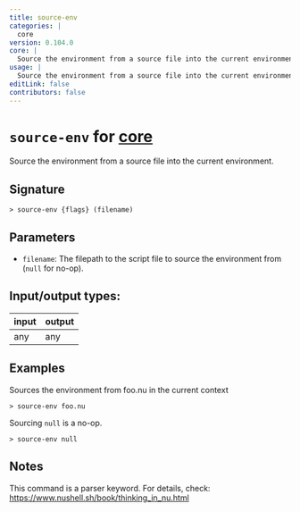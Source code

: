 ```yaml
---
title: source-env
categories: |
  core
version: 0.104.0
core: |
  Source the environment from a source file into the current environment.
usage: |
  Source the environment from a source file into the current environment.
editLink: false
contributors: false
---
```

<!-- This file is automatically generated. Please edit the command in https://github.com/nushell/nushell instead. -->

# `source-env` for [core](/commands/categories/core.md)

<div class='command-title'>Source the environment from a source file into the current environment.</div>

## Signature

```> source-env {flags} (filename)```

## Parameters

 -  `filename`: The filepath to the script file to source the environment from (`null` for no-op).


## Input/output types:

| input | output |
| ----- | ------ |
| any   | any    |
## Examples

Sources the environment from foo.nu in the current context
```nu
> source-env foo.nu

```

Sourcing `null` is a no-op.
```nu
> source-env null

```

## Notes
This command is a parser keyword. For details, check:
  https://www.nushell.sh/book/thinking_in_nu.html